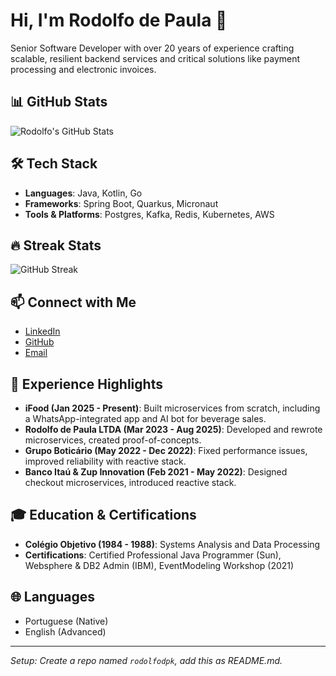 # Hi, I'm Rodolfo de Paula 👋

Senior Software Developer with over 20 years of experience crafting scalable, resilient backend services and critical solutions like payment processing and electronic invoices.

## 📊 GitHub Stats
![Rodolfo's GitHub Stats](https://github-readme-stats.vercel.app/api?username=rodolfodpk&show_icons=true&theme=radical)

## 🛠️ Tech Stack
- **Languages**: Java, Kotlin, Go
- **Frameworks**: Spring Boot, Quarkus, Micronaut
- **Tools & Platforms**: Postgres, Kafka, Redis, Kubernetes, AWS

## 🔥 Streak Stats
![GitHub Streak](https://github-readme-streak-stats.herokuapp.com/?user=rodolfodpk&theme=radical)

## 📫 Connect with Me
- [LinkedIn](https://www.linkedin.com/in/rodolfodepaula/)
- [GitHub](https://github.com/rodolfodpk)
- [Email](mailto:rodolfo.dpk@gmail.com)

## 💼 Experience Highlights
- **iFood (Jan 2025 - Present)**: Built microservices from scratch, including a WhatsApp-integrated app and AI bot for beverage sales.
- **Rodolfo de Paula LTDA (Mar 2023 - Aug 2025)**: Developed and rewrote microservices, created proof-of-concepts.
- **Grupo Boticário (May 2022 - Dec 2022)**: Fixed performance issues, improved reliability with reactive stack.
- **Banco Itaú & Zup Innovation (Feb 2021 - May 2022)**: Designed checkout microservices, introduced reactive stack.

## 🎓 Education & Certifications
- **Colégio Objetivo (1984 - 1988)**: Systems Analysis and Data Processing
- **Certifications**: Certified Professional Java Programmer (Sun), Websphere & DB2 Admin (IBM), EventModeling Workshop (2021)

## 🌐 Languages
- Portuguese (Native)
- English (Advanced)

---

*Setup: Create a repo named `rodolfodpk`, add this as README.md.*

